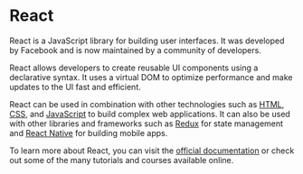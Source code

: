 # React

React is a JavaScript library for building user interfaces. It was developed by Facebook and is now maintained by a community of developers.

React allows developers to create reusable UI components using a declarative syntax. It uses a virtual DOM to optimize performance and make updates to the UI fast and efficient.

React can be used in combination with other technologies such as [HTML](/wiki/HTML), [CSS](/wiki/CSS), and [JavaScript](/wiki/JavaScript) to build complex web applications. It can also be used with other libraries and frameworks such as [Redux](/wiki/Redux) for state management and [React Native](/wiki/React_Native) for building mobile apps.

To learn more about React, you can visit the [official documentation](https://reactjs.org/) or check out some of the many tutorials and courses available online.
